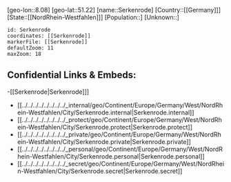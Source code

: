 ﻿---
location: [51.22,8.08]
mapzoom: [7,12] 
mapmarker: city 
type: City
tags:
- geo/City


SpocWebEntityId: 34213
isDeleted: false
confidential: public

---
[geo-lon::8.08]
[geo-lat::51.22]
[name::Serkenrode]
[Country::[[Germany]]]
[State::[[NordRhein-Westfahlen]]]
[Population::]
[Unknown::]


```leaflet
id: Serkenrode
coordinates: [[Serkenrode]]
markerFile: [[Serkenrode]]
defaultZoom: 11 
maxZoom: 18
```


## Confidential Links & Embeds: 
-[[Serkenrode|Serkenrode]]] 
- [[../../../../../../../../_internal/geo/Continent/Europe/Germany/West/NordRhein-Westfahlen/City/Serkenrode.internal|Serkenrode.internal]] 
- [[../../../../../../../../_protect/geo/Continent/Europe/Germany/West/NordRhein-Westfahlen/City/Serkenrode.protect|Serkenrode.protect]] 
- [[../../../../../../../../_private/geo/Continent/Europe/Germany/West/NordRhein-Westfahlen/City/Serkenrode.private|Serkenrode.private]] 
- [[../../../../../../../../_personal/geo/Continent/Europe/Germany/West/NordRhein-Westfahlen/City/Serkenrode.personal|Serkenrode.personal]] 
- [[../../../../../../../../_secret/geo/Continent/Europe/Germany/West/NordRhein-Westfahlen/City/Serkenrode.secret|Serkenrode.secret]] 
